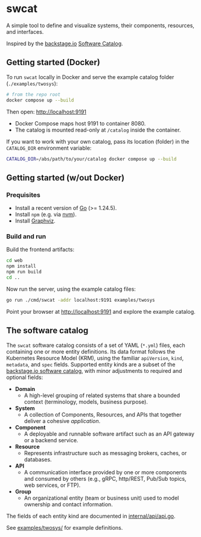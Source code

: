 # swcat

A simple tool to define and visualize systems, their components, resources, and interfaces.

Inspired by the [backstage.io](https://backstage.io/)
[Software Catalog](https://backstage.io/docs/features/software-catalog/).

## Getting started (Docker)

To run `swcat` locally in Docker and serve the example catalog folder (`./examples/twosys`):

```bash
# from the repo root
docker compose up --build
```

Then open: <http://localhost:9191>

* Docker Compose maps host 9191 to container 8080.
* The catalog is mounted read-only at `/catalog` inside the container.

If you want to work with your own catalog, pass its location (folder) in the
`CATALOG_DIR` environment variable:

```bash
CATALOG_DIR=/abs/path/to/your/catalog docker compose up --build
```

## Getting started (w/out Docker)

### Prequisites

* Install a recent version of [Go](https://go.dev/) (>= 1.24.5).
* Install `npm` (e.g. via [nvm](https://github.com/nvm-sh/nvm)).
* Install [Graphviz](https://graphviz.org/download/).

### Build and run

Build the frontend artifacts:

```bash
cd web
npm install
npm run build
cd ..
```

Now run the server, using the example catalog files:

```bash
go run ./cmd/swcat -addr localhost:9191 examples/twosys
```

Point your browser at <http://localhost:9191> and explore the example catalog.

## The software catalog

The `swcat` software catalog consists of a set of YAML (`*.yml`) files,
each containing one or more entity definitions.
Its data format follows the Kubernetes Resource Model (KRM), using the familiar
`apiVersion`, `kind`, `metadata`, and `spec` fields.
Supported entity kinds are a subset of the
[backstage.io software catalog](https://backstage.io/docs/features/software-catalog/descriptor-format),
with minor adjustments to required and optional fields:

* **Domain**
  * A high-level grouping of related systems that share a bounded context
    (terminology, models, business purpose).
* **System**
  * A collection of Components, Resources, and APIs that together
    deliver a cohesive *application*.
* **Component**
  * A deployable and runnable software artifact such as an API gateway or
    a backend service.
* **Resource**
  * Represents infrastructure such as messaging brokers, caches, or databases.
* **API**
  * A communication interface provided by one or more components and consumed by
    others (e.g., gRPC, http/REST, Pub/Sub topics, web services, or FTP).
* **Group**
  * An organizational entity (team or business unit) used to model ownership and contact information.

The fields of each entity kind are documented in
[internal/api/api.go](./internal/api/api.go).

See [examples/twosys/](./examples/twosys/) for example definitions.

